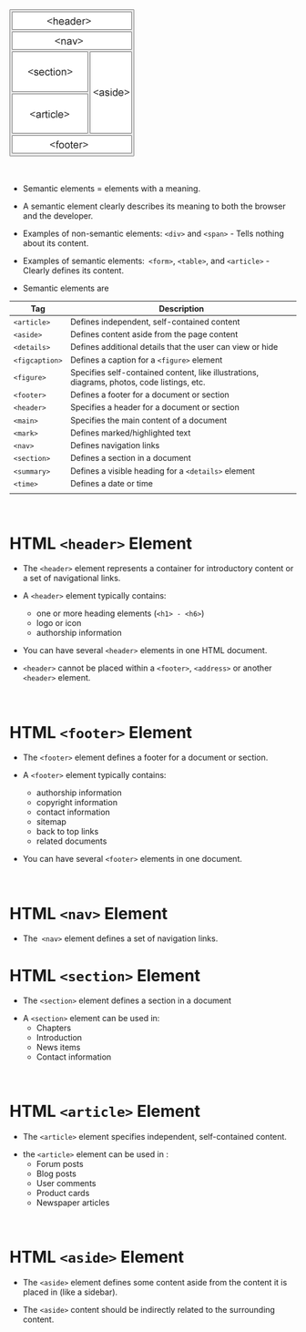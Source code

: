 <img alt="semantic-format"  src="https://github.com/Chaitalykundu/Web-Development/blob/master/HTML/assets/semantic.png">

&nbsp;

- Semantic elements = elements with a meaning.

* A semantic element clearly describes its meaning to both the browser and the developer.

* Examples of non-semantic elements: `<div>` and `<span>` - Tells nothing about its content.

* Examples of semantic elements:` <form>`, `<table>`, and `<article>` - Clearly defines its content.

- Semantic elements are

| Tag            | Description                                                                                 |
| -------------- | ------------------------------------------------------------------------------------------- |
| `<article>`    | Defines independent, self-contained content                                                 |
| `<aside>`      | Defines content aside from the page content                                                 |
| `<details>`    | Defines additional details that the user can view or hide                                   |
| `<figcaption>` | Defines a caption for a `<figure>` element                                                  |
| `<figure>`     | Specifies self-contained content, like illustrations, diagrams, photos, code listings, etc. |
| `<footer>`     | Defines a footer for a document or section                                                  |
| `<header>`     | Specifies a header for a document or section                                                |
| `<main>`       | Specifies the main content of a document                                                    |
| `<mark>`       | Defines marked/highlighted text                                                             |
| `<nav>`        | Defines navigation links                                                                    |
| `<section>`    | Defines a section in a document                                                             |
| `<summary>`    | Defines a visible heading for a `<details>` element                                         |
| `<time>`       | Defines a date or time                                                                      |
|                |                                                                                             |

&nbsp;

# HTML `<header>` Element

- The `<header>` element represents a container for introductory content or a set of navigational links.

- A `<header>` element typically contains:

  - one or more heading elements (`<h1> - <h6>`)
  - logo or icon
  - authorship information

- You can have several `<header>` elements in one HTML document.
- `<header>` cannot be placed within a `<footer>`, `<address>` or another `<header>` element.

&nbsp;

# HTML `<footer>` Element

- The `<footer>` element defines a footer for a document or section.

* A `<footer>` element typically contains:

  - authorship information
  - copyright information
  - contact information
  - sitemap
  - back to top links
  - related documents

- You can have several `<footer>` elements in one document.

&nbsp;

# HTML `<nav>` Element

- The` <nav>` element defines a set of navigation links.

# HTML `<section>` Element

- The `<section>` element defines a section in a document

* A `<section>` element can be used in:
  - Chapters
  - Introduction
  - News items
  - Contact information

&nbsp;

# HTML `<article>` Element

- The `<article>` element specifies independent, self-contained content.

* the `<article>` element can be used in :
  - Forum posts
  - Blog posts
  - User comments
  - Product cards
  - Newspaper articles

&nbsp;

# HTML `<aside>` Element

- The `<aside>` element defines some content aside from the content it is placed in (like a sidebar).

* The `<aside>` content should be indirectly related to the surrounding content.
